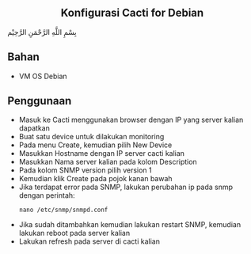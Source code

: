 <h2 align="center">Konfigurasi Cacti for Debian</h2>
بِسْمِ اللَّهِ الرَّحْمَنِ الرَّحِيْم

## Bahan
- VM OS Debian 

## Penggunaan 

- Masuk ke Cacti menggunakan browser dengan IP yang server kalian dapatkan
- Buat satu device untuk dilakukan monitoring 
- Pada menu Create, kemudian pilih New Device
- Masukkan Hostname dengan IP server cacti kalian
- Masukkan Nama server kalian pada kolom Description
- Pada kolom SNMP version pilih version 1
- Kemudian klik Create pada pojok kanan bawah
- Jika terdapat error pada SNMP, lakukan perubahan ip pada snmp dengan perintah:
  ```
  nano /etc/snmp/snmpd.conf
  ```
- Jika sudah ditambahkan kemudian lakukan restart SNMP, kemudian lakukan reboot pada server kalian
- Lakukan refresh pada server di cacti kalian 
